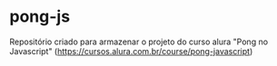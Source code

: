 # pong-js

Repositório criado para armazenar o projeto do curso alura "Pong no Javascript" (https://cursos.alura.com.br/course/pong-javascript)
